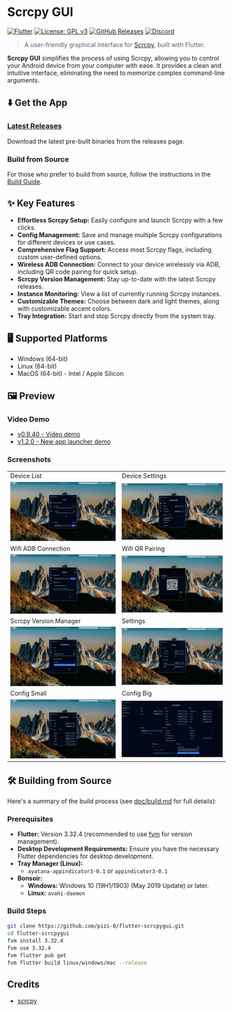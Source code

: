 # Scrcpy GUI

[![Flutter](https://img.shields.io/badge/Flutter-02569B?logo=flutter&logoColor=white)](https://flutter.dev/)
[![License: GPL v3](https://img.shields.io/badge/License-GPLv3-blue.svg)](https://www.gnu.org/licenses/gpl-3.0)
[![GitHub Releases](https://img.shields.io/github/v/release/pizi-0/flutter-scrcpygui?include_prereleases&style=flat)](https://github.com/pizi-0/flutter-scrcpygui/releases)
[![Discord](https://img.shields.io/badge/scrcpygui-white?logo=discord&style=flat)](https://discord.gg/ZdV5DAxd8Y)


> A user-friendly graphical interface for [Scrcpy](https://github.com/Genymobile/scrcpy), built with Flutter.

**Scrcpy GUI** simplifies the process of using Scrcpy, allowing you to control your Android device from your computer with ease. It provides a clean and intuitive interface, eliminating the need to memorize complex command-line arguments.

## ⬇️ Get the App

### [Latest Releases](https://github.com/pizi-0/flutter-scrcpygui/releases)

Download the latest pre-built binaries from the releases page.

### Build from Source

For those who prefer to build from source, follow the instructions in the [Build Guide](doc/build.md).

## ✨ Key Features

*   **Effortless Scrcpy Setup:** Easily configure and launch Scrcpy with a few clicks.
*   **Config Management:** Save and manage multiple Scrcpy configurations for different devices or use cases.
*   **Comprehensive Flag Support:** Access most Scrcpy flags, including custom user-defined options.
*   **Wireless ADB Connection:** Connect to your device wirelessly via ADB, including QR code pairing for quick setup.
*   **Scrcpy Version Management:** Stay up-to-date with the latest Scrcpy releases.
*   **Instance Monitoring:** View a list of currently running Scrcpy instances.
*   **Customizable Themes:** Choose between dark and light themes, along with customizable accent colors.
*   **Tray Integration:** Start and stop Scrcpy directly from the system tray.

## 🖥️ Supported Platforms

*   Windows (64-bit)
*   Linux (64-bit)
*   MacOS (64-bit) - Intel / Apple Silicon



## 🖼️ Preview

### Video Demo

<!-- Add a link to your video demo here if you have one -->
* [v0.9.40 - Video demo](https://youtu.be/y-2TdCh-nfg)
* [v1.2.0 - New app launcher demo](https://youtu.be/_7CimVn0VoA)

### Screenshots

|                                    |                                   |
| :--------------------------------- | :-------------------------------- |
| Device List                        | Device Settings                   |
| <img src="https://github.com/pizi-0/img-collection/blob/main/flutter-scrcpygui/1.dev-list.jpg?raw=true" alt="Device List" width="400"/> | <img src="https://github.com/pizi-0/img-collection/blob/main/flutter-scrcpygui/2.dev-settings.jpg?raw=true" alt="Device Settings" width="400"/> |
| Wifi ADB Connection                | Wifi QR Pairing                   |
| <img src="https://github.com/pizi-0/img-collection/blob/main/flutter-scrcpygui/3.connect.jpg?raw=true" alt="Wifi ADB Connection" width="400"/> | <img src="https://github.com/pizi-0/img-collection/blob/main/flutter-scrcpygui/5.pair.jpg?raw=true" alt="Wifi QR Pairing" width="400"/> |
| Scrcpy Version Manager             | Settings                          |
| <img src="https://github.com/pizi-0/img-collection/blob/main/flutter-scrcpygui/4.manager.jpg?raw=true" alt="Scrcpy Version Manager" width="400"/> | <img src="https://github.com/pizi-0/img-collection/blob/main/flutter-scrcpygui/6.settings.jpg?raw=true" alt="Settings" width="400"/> |
| Config Small                       | Config Big                        |
| <img src="https://github.com/pizi-0/img-collection/blob/main/flutter-scrcpygui/7.config-small.jpg?raw=true" alt="Config Small" width="400"/> | <img src="https://github.com/pizi-0/img-collection/blob/main/flutter-scrcpygui/8.config-big.jpg?raw=true" alt="Config Big" width="400"/> |


## 🛠️ Building from Source

Here's a summary of the build process (see [doc/build.md](doc/build.md) for full details):

### Prerequisites

*   **Flutter:** Version 3.32.4 (recommended to use [fvm](https://fvm.app/documentation/getting-started/installation) for version management).
*   **Desktop Development Requirements:** Ensure you have the necessary Flutter dependencies for desktop development.
*   **Tray Manager (Linux):**
    *   `ayatana-appindicator3-0.1` or `appindicator3-0.1`
*   **Bonsoir:**
    *   **Windows:** Windows 10 (19H1/1903) (May 2019 Update) or later.
    *   **Linux:** `avahi-daemon`

### Build Steps

```bash
git clone https://github.com/pizi-0/flutter-scrcpygui.git
cd flutter-scrcpygui
fvm install 3.32.4
fvm use 3.32.4
fvm flutter pub get
fvm flutter build linux/windows/mac --release
```

## Credits
* [scrcpy](https://github.com/Genymobile/scrcpy)